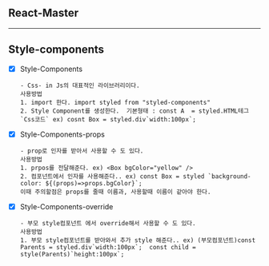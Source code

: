  ## React-Master 

<hr>

## Style-components
- [x] Style-Components  

      - Css- in Js의 대표적인 라이브러리이다.
      사용방법  
      1. import 한다. import styled from "styled-components"
      2. Style Component를 생성한다.  기본형태 : const A  = styled.HTML테그`Css코드` ex) cosnt Box = styled.div`width:100px`;

    
- [x] Style-Components-props  

      - prop로 인자를 받아서 사용할 수 도 있다.
      사용방법  
      1. prpos를 전달해준다. ex) <Box bgColor="yellow" /> 
      2. 컴포넌트에서 인자를 사용해준다.. ex) const Box = styled `background-color: ${(props)=>props.bgColor}`;
      이때 주의할점은 props를 줄때 이름과, 사용할때 이름이 같아야 한다.

- [x] Style-Components-override  

      - 부모 style컴포넌트 에서 override해서 사용할 수 도 있다. 
      사용방법  
      1. 부모 style컴포넌트를 받아와서 추가 style 해준다.. ex) (부모컴포넌트)const Parents = styled.div`width:100px`;  const child = style(Parents)`height:100px`;  

